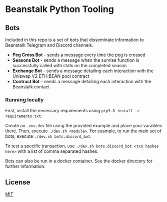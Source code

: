 # Beanstalk Python Tooling

## Bots
Included in this repo is a set of bots that disseminate information to Beanstalk Telegram and Discord channels.
- **Peg Cross Bot** - sends a message every time the peg is crossed
- **Seasons Bot** - sends a message when the sunrise function is successfully called with stats on the completed season
- **Exchange Bot** - sends a message detailing each interaction with the Uniswap V2 ETH:BEAN pool contract
- **Contract Bot** - sends a message detailing each interaction with the Beanstalk contact

### Running locally
First, install the necessary requirements using `pip3.8 install -r requirements.txt`.

Create an `.env.dev` file using the provided example and place your varaibles there. Then, execute `./dev.sh <module>`. For example, to run the main set of bots, execute `./dev.sh bots.discord_bot`.

To test a specific transaction, use `./dev.sh bots.discord_bot <txn hashes here>` with a list of comma separated hashes.

Bots can also be run in a docker container. See the docker directory for further information.

## License

[MIT](https://github.com/BeanstalkFarms/Beanstalk/blob/master/LICENSE.txt)
